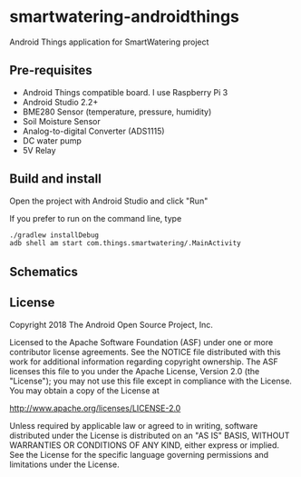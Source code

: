 # smartwatering-androidthings
Android Things application for SmartWatering project

## Pre-requisites

- Android Things compatible board. I use Raspberry Pi 3
- Android Studio 2.2+
- BME280 Sensor (temperature, pressure, humidity)
- Soil Moisture Sensor
- Analog-to-digital Converter (ADS1115)
- DC water pump
- 5V Relay

## Build and install

Open the project with Android Studio and click "Run"

If you prefer to run on the command line, type

```bash
./gradlew installDebug
adb shell am start com.things.smartwatering/.MainActivity
```

## Schematics



## License

Copyright 2018 The Android Open Source Project, Inc.

Licensed to the Apache Software Foundation (ASF) under one or more contributor
license agreements.  See the NOTICE file distributed with this work for
additional information regarding copyright ownership.  The ASF licenses this
file to you under the Apache License, Version 2.0 (the "License"); you may not
use this file except in compliance with the License.  You may obtain a copy of
the License at

  http://www.apache.org/licenses/LICENSE-2.0

Unless required by applicable law or agreed to in writing, software
distributed under the License is distributed on an "AS IS" BASIS, WITHOUT
WARRANTIES OR CONDITIONS OF ANY KIND, either express or implied.  See the
License for the specific language governing permissions and limitations under
the License.
